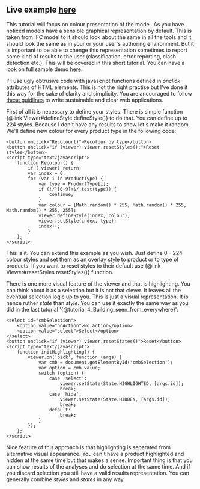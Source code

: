 Live example [here](5_Colourful_building.live.html)
------------

This tutorial will focus on colour presentation of the model. As you have noticed models have a sensible graphical representation
by default. This is taken from IFC model to it should look about the same in all the tools and it should look the same as in your
or your user's authoring environment. But it is important to be able to chenge this representation sometimes to report some kind
of results to the user (classification, error reporting, clash detection etc.). This will be covered in this short tutorial. You can have 
a look on full sample demo [here](5_Colourful_building.live.html).

I'll use ugly obtrusive code with javascript functions defined in *onclick* attributes of HTML elements. This is not the right practise
but I've done it this way for the sake of clarity and simplicity. You are ancouraged to follow 
[these guidlines](http://www.w3.org/wiki/The_principles_of_unobtrusive_JavaScript) to write sustainable
and clear web applications.

First of all it is necessary to define your styles. There is simple function {@link Viewer#defineStyle defineStyle()} to do that.
You can define up to 224 styles. Because I don't have any results to show let's make it random. We'll define new colour for every
product type in the following code:

	<button onclick="Recolour()">Recolour by type</button>
    <button onclick="if (viewer) viewer.resetStyles();">Reset styles</button>
    <script type="text/javascript">
        function Recolour() {
            if (!viewer) return;
            var index = 0;
            for (var i in ProductType) {
                var type = ProductType[i];
                if (!/^[0-9]+$/.test(type)) {
                    continue;
                }
                var colour = [Math.random() * 255, Math.random() * 255, Math.random() * 255, 255];
                viewer.defineStyle(index, colour);
                viewer.setStyle(index, type);
                index++;
            }
        };
    </script>

This is it. You can extend this example as you wish. Just define 0 - 224 colour styles and set them as an overlay style to product
or to type of products. If you want to reset styles to their default use {@link Viewer#resetStyles resetStyles()} function.

There is one more visual feature of the viewer and that is highlighting. You can think about it as a selection but it is not that
clever. It leaves all the eventual selection logic up to you. This is just a visual representation. It is hence ruther *state* than *style*.
You can use it exactly the same way as you did in the last tutorial '{@tutorial 4_Building_seen_from_everywhere}':

	<select id="cmbSelection">
        <option value="noAction">No action</option>
        <option value="select">Select</option>
    </select>
    <button onclick="if (viewer) viewer.resetStates()">Reset</button>
    <script type="text/javascript">
        function initHighlighting() {
            viewer.on('pick', function (args) {
                var cmb = document.getElementById('cmbSelection');
                var option = cmb.value;
                switch (option) {
                    case 'select':
                        viewer.setState(State.HIGHLIGHTED, [args.id]);
                        break;
					case 'hide':
                        viewer.setState(State.HIDDEN, [args.id]);
                        break;
                    default:
                        break;
                }
            });
        };
    </script>

Nice feature of this approach is that highlighting is separated from alternative visual appearance. You can't have a product highlighted and
hidden at the same time but that makes a sense. Important thing is that you can show results of the analyses and do selection at the same time.
And if you discard selection you still have a valid results representation. You can generally combine *styles* and *states* in any way.
